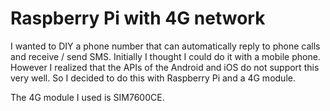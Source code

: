# Raspberry Pi with 4G network

I wanted to DIY a phone number that can automatically reply to phone calls and receive / send SMS.
Initially I thought I could do it with a mobile phone. However I realized that the APIs of the Android and
iOS do not support this very well. So I decided to do this with Raspberry Pi and a 4G module.

The 4G module I used is SIM7600CE.
